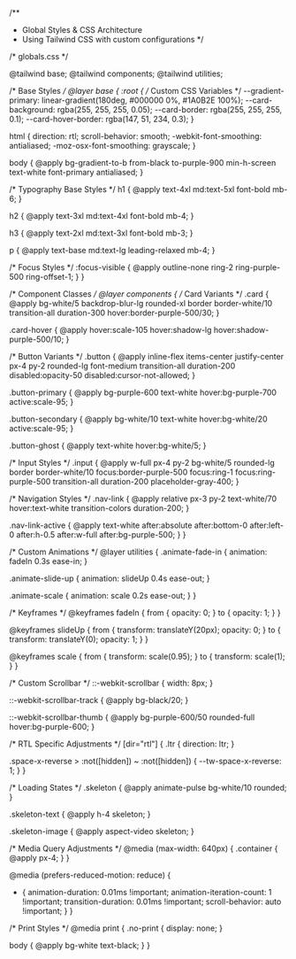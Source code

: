 /**
 * Global Styles & CSS Architecture
 * Using Tailwind CSS with custom configurations
 */

/* globals.css */

@tailwind base;
@tailwind components;
@tailwind utilities;

/* Base Styles */
@layer base {
  :root {
    /* Custom CSS Variables */
    --gradient-primary: linear-gradient(180deg, #000000 0%, #1A0B2E 100%);
    --card-background: rgba(255, 255, 255, 0.05);
    --card-border: rgba(255, 255, 255, 0.1);
    --card-hover-border: rgba(147, 51, 234, 0.3);
  }

  html {
    direction: rtl;
    scroll-behavior: smooth;
    -webkit-font-smoothing: antialiased;
    -moz-osx-font-smoothing: grayscale;
  }

  body {
    @apply bg-gradient-to-b from-black to-purple-900 
           min-h-screen text-white 
           font-primary antialiased;
  }

  /* Typography Base Styles */
  h1 {
    @apply text-4xl md:text-5xl font-bold mb-6;
  }

  h2 {
    @apply text-3xl md:text-4xl font-bold mb-4;
  }

  h3 {
    @apply text-2xl md:text-3xl font-bold mb-3;
  }

  p {
    @apply text-base md:text-lg leading-relaxed mb-4;
  }

  /* Focus Styles */
  :focus-visible {
    @apply outline-none ring-2 ring-purple-500 ring-offset-1;
  }
}

/* Component Classes */
@layer components {
  /* Card Variants */
  .card {
    @apply bg-white/5 backdrop-blur-lg
           rounded-xl border border-white/10
           transition-all duration-300
           hover:border-purple-500/30;
  }

  .card-hover {
    @apply hover:scale-105
           hover:shadow-lg hover:shadow-purple-500/10;
  }

  /* Button Variants */
  .button {
    @apply inline-flex items-center justify-center
           px-4 py-2 rounded-lg font-medium
           transition-all duration-200
           disabled:opacity-50 disabled:cursor-not-allowed;
  }

  .button-primary {
    @apply bg-purple-600 text-white
           hover:bg-purple-700
           active:scale-95;
  }

  .button-secondary {
    @apply bg-white/10 text-white
           hover:bg-white/20
           active:scale-95;
  }

  .button-ghost {
    @apply text-white hover:bg-white/5;
  }

  /* Input Styles */
  .input {
    @apply w-full px-4 py-2
           bg-white/5 rounded-lg
           border border-white/10
           focus:border-purple-500 focus:ring-1 focus:ring-purple-500
           transition-all duration-200
           placeholder-gray-400;
  }

  /* Navigation Styles */
  .nav-link {
    @apply relative px-3 py-2
           text-white/70 hover:text-white
           transition-colors duration-200;
  }

  .nav-link-active {
    @apply text-white after:absolute after:bottom-0
           after:left-0 after:h-0.5 after:w-full
           after:bg-purple-500;
  }
}

/* Custom Animations */
@layer utilities {
  .animate-fade-in {
    animation: fadeIn 0.3s ease-in;
  }

  .animate-slide-up {
    animation: slideUp 0.4s ease-out;
  }

  .animate-scale {
    animation: scale 0.2s ease-out;
  }
}

/* Keyframes */
@keyframes fadeIn {
  from {
    opacity: 0;
  }
  to {
    opacity: 1;
  }
}

@keyframes slideUp {
  from {
    transform: translateY(20px);
    opacity: 0;
  }
  to {
    transform: translateY(0);
    opacity: 1;
  }
}

@keyframes scale {
  from {
    transform: scale(0.95);
  }
  to {
    transform: scale(1);
  }
}

/* Custom Scrollbar */
::-webkit-scrollbar {
  width: 8px;
}

::-webkit-scrollbar-track {
  @apply bg-black/20;
}

::-webkit-scrollbar-thumb {
  @apply bg-purple-600/50 rounded-full
         hover:bg-purple-600;
}

/* RTL Specific Adjustments */
[dir="rtl"] {
  .ltr {
    direction: ltr;
  }

  .space-x-reverse > :not([hidden]) ~ :not([hidden]) {
    --tw-space-x-reverse: 1;
  }
}

/* Loading States */
.skeleton {
  @apply animate-pulse bg-white/10 rounded;
}

.skeleton-text {
  @apply h-4 skeleton;
}

.skeleton-image {
  @apply aspect-video skeleton;
}

/* Media Query Adjustments */
@media (max-width: 640px) {
  .container {
    @apply px-4;
  }
}

@media (prefers-reduced-motion: reduce) {
  * {
    animation-duration: 0.01ms !important;
    animation-iteration-count: 1 !important;
    transition-duration: 0.01ms !important;
    scroll-behavior: auto !important;
  }
}

/* Print Styles */
@media print {
  .no-print {
    display: none;
  }
  
  body {
    @apply bg-white text-black;
  }
}